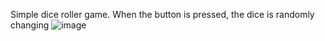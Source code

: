 Simple dice roller game. When the button is pressed, the dice is randomly changing
![image](https://github.com/AimenAlamin/Flutter_RollingDice_Game/assets/154593969/aa01a5e1-ab5b-4ddf-8fd1-5a739d86178f)
